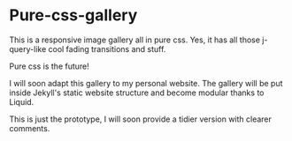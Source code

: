 # Pure-css-gallery

This is a responsive image gallery all in pure css. 
Yes, it has all those j-query-like cool fading transitions and stuff.

Pure css is the future!

I will soon adapt this gallery to my personal website. The gallery will be put inside Jekyll's static website structure and become modular thanks to Liquid.

This is just the prototype, I will soon provide a tidier version with clearer comments.
